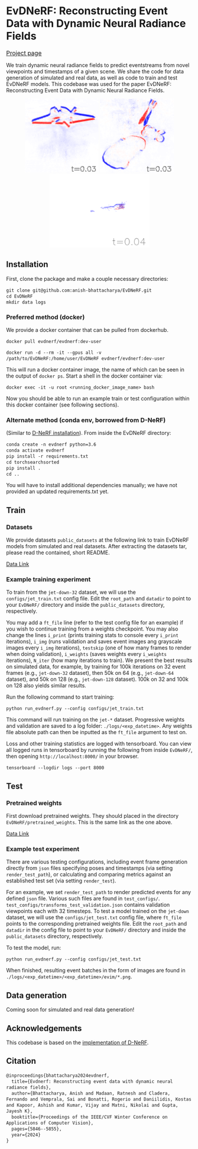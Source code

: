 # EvDNeRF: Reconstructing Event Data with Dynamic Neural Radiance Fields

<font size="3"><u>[Project page](https://www.anishbhattacharya.com/research/evdnerf)</u></font>

We train dynamic neural radiance fields to predict eventstreams from novel viewpoints and timestamps of a given scene. We share the code for data generation of simulated and real data, as well as code to train and test EvDNeRF models. This codebase was used for the paper EvDNeRF: Reconstructing Event Data with Dynamic Neural Radiance Fields.

<p align="center">
  <img src="media/jd.gif" alt="Jet-Down render" width="200" height="200" />
  <img src="media/multi.gif" alt="Multi render" width="200" height="200" />
  <img src="media/real-fork.gif" alt="Real-Fork render" width="271" height="200" />
</p>

## Installation

First, clone the package and make a couple necessary directories:
```
git clone git@github.com:anish-bhattacharya/EvDNeRF.git
cd EvDNeRF
mkdir data logs
```

### Preferred method (docker)

We provide a docker container that can be pulled from dockerhub.
```
docker pull evdnerf/evdnerf:dev-user
```

```
docker run -d --rm -it --gpus all -v /path/to/EvDNeRF:/home/user/EvDNeRF evdnerf/evdnerf:dev-user
```

This will run a docker container image, the name of which can be seen in the output of `docker ps`. Start a shell in the docker container via:
```
docker exec -it -u root <running_docker_image_name> bash
```

Now you should be able to run an example train or test configuration within this docker container (see following sections).

### Alternate method (conda env, borrowed from D-NeRF)

(Similar to [D-NeRF installation](https://github.com/albertpumarola/D-NeRF)).
From inside the EvDNeRF directory:
```
conda create -n evdnerf python=3.6
conda activate evdnerf
pip install -r requirements.txt
cd torchsearchsorted
pip install .
cd ..
```

You will have to install additional dependencies manually; we have not provided an updated requirements.txt yet.

## Train

### Datasets

We provide datasets `public_datasets` at the following link to train EvDNeRF models from simulated and real datasets. After extracting the datasets tar, please read the contained, short README.

[Data Link](https://upenn.box.com/v/EvDNeRF-datashare)

### Example training experiment

To train from the `jet-down-32` dataset, we will use the `configs/jet_train.txt` config file. Edit the `root_path` and `datadir` to point to your `EvDNeRF/` directory and inside the `public_datasets` directory, respectively.

You may add a `ft_file` line (refer to the test config file for an example) if you wish to continue training from a weights checkpoint. You may also change the lines `i_print` (prints training stats to console every `i_print` iterations), `i_img` (runs validation and saves event images ang grayscale images every `i_img` iterations), `testskip` (one of how many frames to render when doing validation), `i_weights` (saves weights every `i_weights` iterations), `N_iter` (how many iterations to train). We present the best results on simulated data, for example, by training for 100k iterations on 32 event frames (e.g., `jet-down-32` dataset), then 50k on 64 (e.g., `jet-down-64` dataset), and 50k on 128 (e.g., `jet-down-128` dataset). 100k on 32 and 100k on 128 also yields similar results.

Run the following command to start training:
```
python run_evdnerf.py --config configs/jet_train.txt
```
This command will run training on the `jet-*` dataset. Progressive weights and validation are saved to a log folder: `./logs/<exp_datetime>`. Any weights file absolute path can then be inputted as the `ft_file` argument to test on.

Loss and other training statistics are logged with tensorboard. You can view all logged runs in tensorboard by running the following from inside `EvDNeRF/`, then opening `http://localhost:8000/` in your browser.
```
tensorboard --logdir logs --port 8000
```

## Test

### Pretrained weights

First download pretrained weights. They should placed in the directory `EvDNeRF/pretrained_weights`. This is the same link as the one above.

[Data Link](https://upenn.box.com/v/EvDNeRF-datashare)

### Example test experiment

There are various testing configurations, including event frame generation directly from `json` files specifying poses and timestamps (via setting `render_test_path`), or calculating and comparing metrics against an established test set (via setting `render_test`).

For an example, we set `render_test_path` to render predicted events for any defined `json` file. Various such files are found in `test_configs/`. `test_configs/transforms_test_validation.json` contains validation viewpoints each with 32 timesteps. To test a model trained on the `jet-down` dataset, we will use the `configs/jet_test.txt` config file, where `ft_file` points to the corresponding pretrained weights file. Edit the `root_path` and `datadir` in the config file to point to your `EvDNeRF/` directory and inside the `public_datasets` directory, respectively.

To test the model, run:
```
python run_evdnerf.py --config configs/jet_test.txt
```
When finished, resulting event batches in the form of images are found in `./logs/<exp_datetime>/<exp_datetime>/evim/*.png`.

## Data generation

Coming soon for simulated and real data generation!

## Acknowledgements

This codebase is based on the [implementation of D-NeRF](https://github.com/albertpumarola/D-NeRF).

## Citation
```
@inproceedings{bhattacharya2024evdnerf,
  title={Evdnerf: Reconstructing event data with dynamic neural radiance fields},
  author={Bhattacharya, Anish and Madaan, Ratnesh and Cladera, Fernando and Vemprala, Sai and Bonatti, Rogerio and Daniilidis, Kostas and Kapoor, Ashish and Kumar, Vijay and Matni, Nikolai and Gupta, Jayesh K},
  booktitle={Proceedings of the IEEE/CVF Winter Conference on Applications of Computer Vision},
  pages={5846--5855},
  year={2024}
}
```
